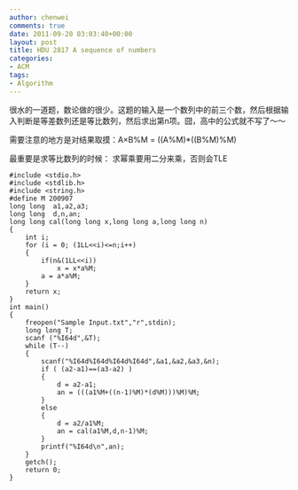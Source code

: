 ```yaml
---
author: chenwei
comments: true
date: 2011-09-20 03:03:40+00:00
layout: post
title: HDU 2817 A sequence of numbers
categories:
- ACM
tags:
- Algorithm
---
```


很水的一道题，数论做的很少。这题的输入是一个数列中的前三个数，然后根据输入判断是等差数列还是等比数列，然后求出第n项。囧，高中的公式就不写了～～

需要注意的地方是对结果取摸：A×B%M = ((A%M)*((B%M)%M)

最重要是求等比数列的时候： 求幂乘要用二分来乘，否则会TLE

```
#include <stdio.h>
#include <stdlib.h>
#include <string.h>
#define M 200907
long long  a1,a2,a3;
long long  d,n,an;
long long cal(long long x,long long a,long long n)
{
    int i;
    for (i = 0; (1LL<<i)<=n;i++)
    {
        if(n&(1LL<<i))
            x = x*a%M;
        a = a*a%M;
    }
    return x;
}
int main()
{
    freopen("Sample Input.txt","r",stdin);
    long long T;
    scanf ("%I64d",&T);
    while (T--)
    {
        scanf("%I64d%I64d%I64d%I64d",&a1,&a2,&a3,&n);
        if ( (a2-a1)==(a3-a2) )
        {
            d = a2-a1;
            an = (((a1%M+((n-1)%M)*(d%M)))%M)%M;
        }
        else
        {
            d = a2/a1%M;
            an = cal(a1%M,d,n-1)%M;
        }
        printf("%I64d\n",an);
    }
    getch();
    return 0;
}
```



 
